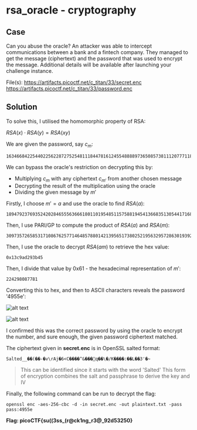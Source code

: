 # rsa_oracle - cryptography

## Case

Can you abuse the oracle?
An attacker was able to intercept communications between a bank and a fintech company. They managed to get the message (ciphertext) and the password that was used to encrypt the message.
Additional details will be available after launching your challenge instance.

File(s): https://artifacts.picoctf.net/c_titan/33/secret.enc
https://artifacts.picoctf.net/c_titan/33/password.enc

## Solution

To solve this, I utilised the homomorphic property of RSA:

$RSA(x) \cdot RSA(y) = RSA(xy)$

We are given the password, say $c_m$:

```
1634668422544022562287275254811184478161245548888973650857381112077711852144181630709254123963471597994127621183174673720047559236204808750789430675058597
```

We can bypass the oracle's restriction on decrypting this by:
- Multiplying $c_m$ with any ciphertext $c_{m'}$ from another chosen message
- Decrypting the result of the multiplication using the oracle
- Dividing the given message by $m'$

Firstly, I choose $m' = a$ and use the oracle to find $RSA(a)$: 

```
1894792376935242028465556366618011019548511575881945413668351305441716829547731248120542989065588556431978903597240454296152579184569578379625520200356186
```

Then, I use PARI/GP to compute the product of $RSA(a)$ and $RSA(m)$:

```
3097357265853171086762577146485788014213956517380252195632957286301939282740082358975030469184398860527445348937879783156475536146366758154420391810256611847120173988337373791004871904106220076227501246689936260227532178819705625123684123321350185635500398774070100065478919921540000252731735761585821431042
```
Then, I use the oracle to decrypt $RSA(am)$ to retrieve the hex value:

```
0x13c9ad293b45
```

Then, I divide that value by 0x61 - the hexadecimal representation of $m'$:

```
224298087781
```

Converting this to hex, and then to ASCII characters reveals the password '4955e':

![alt text](image.png)

![alt text](image-1.png)

I confirmed this was the correct password by using the oracle to encrypt the number, and sure enough, the given password ciphertext matched.

The ciphertext given in __secret.enc__ is in OpenSSL salted format:

```
Salted__��(��-�v\rAj�6<C����^&���򃤱q��\�/K����:��L��3'�~ 
```
> This can be identified since it starts with the word 'Salted'
> This form of encryption combines the salt and passphrase to derive the key and IV

Finally, the following command can be run to decrypt the flag:

```
openssl enc -aes-256-cbc -d -in secret.enc -out plaintext.txt -pass pass:4955e
```

**Flag: picoCTF{su((3ss_(r@ck1ng_r3@_92d53250}**










